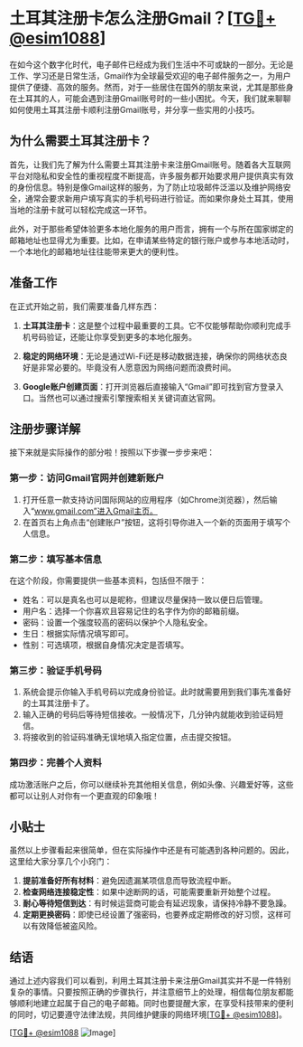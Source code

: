 # 土耳其注册卡怎么注册Gmail？[[TG💪+ @esim1088](https://t.me/s/esim1088)]

在如今这个数字化时代，电子邮件已经成为我们生活中不可或缺的一部分。无论是工作、学习还是日常生活，Gmail作为全球最受欢迎的电子邮件服务之一，为用户提供了便捷、高效的服务。然而，对于一些居住在国外的朋友来说，尤其是那些身在土耳其的人，可能会遇到注册Gmail账号时的一些小困扰。今天，我们就来聊聊如何使用土耳其注册卡顺利注册Gmail账号，并分享一些实用的小技巧。

## 为什么需要土耳其注册卡？

首先，让我们先了解为什么需要土耳其注册卡来注册Gmail账号。随着各大互联网平台对隐私和安全性的重视程度不断提高，许多服务都开始要求用户提供真实有效的身份信息。特别是像Gmail这样的服务，为了防止垃圾邮件泛滥以及维护网络安全，通常会要求新用户填写真实的手机号码进行验证。而如果你身处土耳其，使用当地的注册卡就可以轻松完成这一环节。

此外，对于那些希望体验更多本地化服务的用户而言，拥有一个与所在国家绑定的邮箱地址也显得尤为重要。比如，在申请某些特定的银行账户或参与本地活动时，一个本地化的邮箱地址往往能带来更大的便利性。

## 准备工作

在正式开始之前，我们需要准备几样东西：

1. **土耳其注册卡**：这是整个过程中最重要的工具。它不仅能够帮助你顺利完成手机号码验证，还能让你享受到更多的本地化服务。
   
2. **稳定的网络环境**：无论是通过Wi-Fi还是移动数据连接，确保你的网络状态良好是非常必要的。毕竟没有人愿意因为网络问题而浪费时间。

3. **Google账户创建页面**：打开浏览器后直接输入“Gmail”即可找到官方登录入口。当然也可以通过搜索引擎搜索相关关键词直达官网。

## 注册步骤详解

接下来就是实际操作的部分啦！按照以下步骤一步步来吧：

### 第一步：访问Gmail官网并创建新账户

1. 打开任意一款支持访问国际网站的应用程序（如Chrome浏览器），然后输入“www.gmail.com”进入Gmail主页。
2. 在首页右上角点击“创建账户”按钮，这将引导你进入一个新的页面用于填写个人信息。

### 第二步：填写基本信息

在这个阶段，你需要提供一些基本资料，包括但不限于：

- 姓名：可以是真名也可以是昵称，但建议尽量保持一致以便日后管理。
- 用户名：选择一个你喜欢且容易记住的名字作为你的邮箱前缀。
- 密码：设置一个强度较高的密码以保护个人隐私安全。
- 生日：根据实际情况填写即可。
- 性别：可选填项，根据自身情况决定是否填写。

### 第三步：验证手机号码

1. 系统会提示你输入手机号码以完成身份验证。此时就需要用到我们事先准备好的土耳其注册卡了。
2. 输入正确的号码后等待短信接收。一般情况下，几分钟内就能收到验证码短信。
3. 将接收到的验证码准确无误地填入指定位置，点击提交按钮。

### 第四步：完善个人资料

成功激活账户之后，你可以继续补充其他相关信息，例如头像、兴趣爱好等，这些都可以让别人对你有一个更直观的印象哦！

## 小贴士

虽然以上步骤看起来很简单，但在实际操作中还是有可能遇到各种问题的。因此，这里给大家分享几个小窍门：

1. **提前准备好所有材料**：避免因遗漏某项信息而导致流程中断。
2. **检查网络连接稳定性**：如果中途断网的话，可能需要重新开始整个过程。
3. **耐心等待短信到达**：有时候运营商可能会有延迟现象，请保持冷静不要急躁。
4. **定期更换密码**：即使已经设置了强密码，也要养成定期修改的好习惯，这样可以有效降低被盗风险。

## 结语

通过上述内容我们可以看到，利用土耳其注册卡来注册Gmail其实并不是一件特别复杂的事情。只要按照正确的步骤执行，并注意细节上的处理，相信每位朋友都能够顺利地建立起属于自己的电子邮箱。同时也要提醒大家，在享受科技带来的便利的同时，切记要遵守法律法规，共同维护健康的网络环境[[TG💪+ @esim1088](https://t.me/s/esim1088)]。

[[TG💪+ @esim1088](https://t.me/s/esim1088) ![Image](https://i.postimg.cc/4NQfJmqS/Snipaste-2025-05-13-00-14-12.png)]